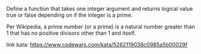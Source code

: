 Define a function that takes one integer argument and returns logical value true or false depending on if the integer is a prime.

Per Wikipedia, a prime number (or a prime) is a natural number greater than 1 that has no positive divisors other than 1 and itself.

link kata: https://www.codewars.com/kata/5262119038c0985a5b00029f